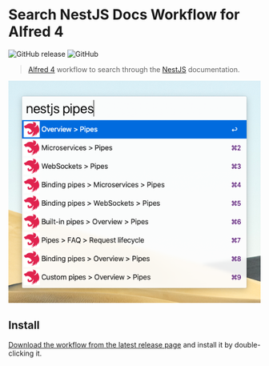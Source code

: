 # Search NestJS Docs Workflow for Alfred 4

![GitHub release](https://img.shields.io/github/release/alfonmga/mui-docs-alfred-workflow.svg)
![GitHub](https://img.shields.io/github/license/alfonmga/mui-docs-alfred-workflow.svg)

> [Alfred 4](https://www.alfredapp.com) workflow to search through the [NestJS](https://docs.nestjs.com) documentation.

![worflow demo](workflow-demo.png)

## Install

[Download the workflow from the latest release page](https://github.com/alfonmga/nestjs-docs-alfred-workflow/releases/latest) and install it by double-clicking it.
